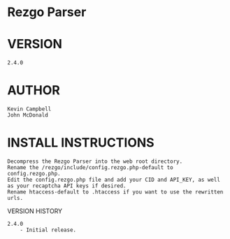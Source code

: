 # Rezgo Parser

# VERSION
	2.4.0
	
# AUTHOR
	Kevin Campbell
	John McDonald

# INSTALL INSTRUCTIONS

	Decompress the Rezgo Parser into the web root directory.
	Rename the /rezgo/include/config.rezgo.php-default to config.rezgo.php.
	Edit the config.rezgo.php file and add your CID and API_KEY, as well as your recaptcha API keys if desired.
	Rename htaccess-default to .htaccess if you want to use the rewritten urls.

VERSION HISTORY

	2.4.0
		- Initial release.